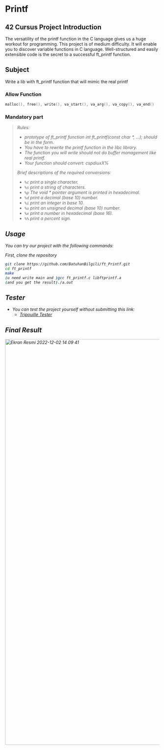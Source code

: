 # Printf

## 42 Cursus Project Introduction

The versatility of the printf function in the C language gives us a huge workout for programming. This project is of medium difficulty. It will enable you to discover variable functions in C language.
Well-structured and easily extensible code is the secret to a successful ft_printf function.

## Subject

Write a lib with ft_printf function that will mimic the real printf

### Allow Function

```c
malloc(), free(), write(), va_start(), va_arg(), va_copy(), va_end()
```

### Mandatory part

> <i> Rules:
>
> - prototype of ft_printf function int ft_printf(const char *, ...); should be in the form.
> - You have to rewrite the printf function in the libc library.
> - The function you will write should not do buffer management like real printf.
> - Your function should convert: cspdiuxX%
>
> <i> Brief descriptions of the required conversions:
>
> - `%c` print a single character.
> - `%s` print a string of characters.
> - `%p` The void * pointer argument is printed in hexadecimal.
> - `%d` print a decimal (base 10) number.
> - `%i` print an integer in base 10.
> - `%u` print an unsigned decimal (base 10) number.
> - `%x` print a number in hexadecimal (base 16).
> - `%%` print a percent sign.

## Usage

You can try our project with the following commands:

First, clone the repository

```sh
git clone https://github.com/BatuhanBilgili/ft_Printf.git
cd ft_printf
make
(u need write main and )gcc ft_printf.c libftprintf.a
(and you get the result)./a.out
```

## Tester

- You can test the project yourself without submitting this link:
  - [Tripouille Tester](https://github.com/Tripouille/printfTester/)
## Final Result

<img width="1326" alt="Ekran Resmi 2022-12-02 14 09 41" src="https://user-images.githubusercontent.com/91786686/205279767-30e34956-825c-489c-86b2-aeca5bb19cb6.png">

